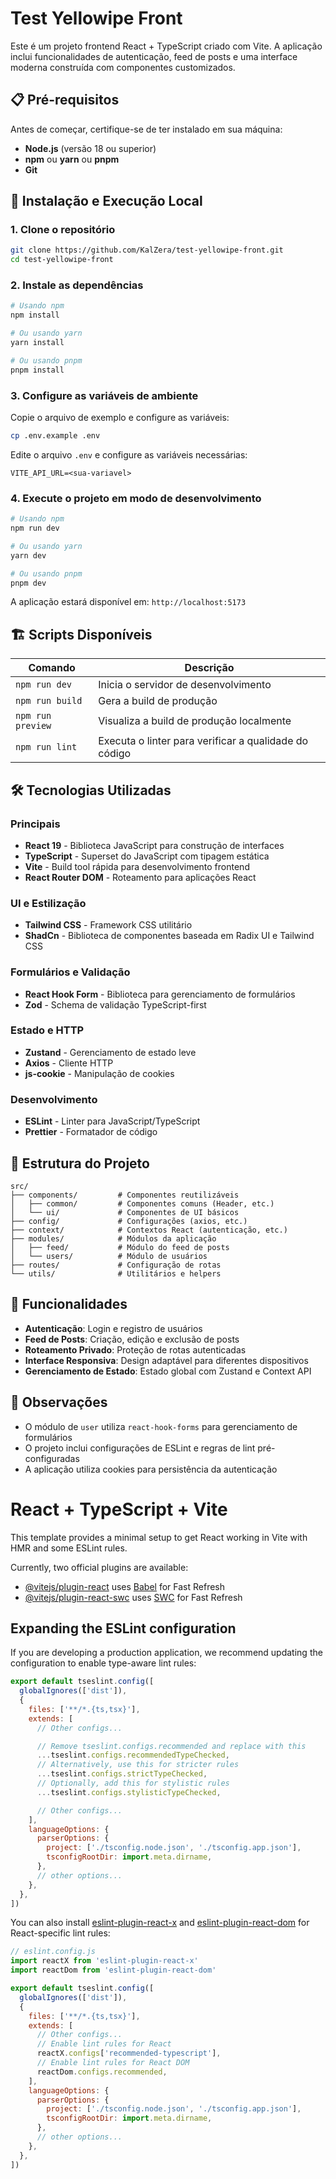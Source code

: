 # Test Yellowipe Front

Este é um projeto frontend React + TypeScript criado com Vite. A aplicação inclui funcionalidades de autenticação, feed de posts e uma interface moderna construída com componentes customizados.

## 📋 Pré-requisitos

Antes de começar, certifique-se de ter instalado em sua máquina:

- **Node.js** (versão 18 ou superior)
- **npm** ou **yarn** ou **pnpm**
- **Git**

## 🚀 Instalação e Execução Local

### 1. Clone o repositório

```bash
git clone https://github.com/KalZera/test-yellowipe-front.git
cd test-yellowipe-front
```

### 2. Instale as dependências

```bash
# Usando npm
npm install

# Ou usando yarn
yarn install

# Ou usando pnpm
pnpm install
```

### 3. Configure as variáveis de ambiente

Copie o arquivo de exemplo e configure as variáveis:

```bash
cp .env.example .env
```

Edite o arquivo `.env` e configure as variáveis necessárias:

```env
VITE_API_URL=<sua-variavel>
```

### 4. Execute o projeto em modo de desenvolvimento

```bash
# Usando npm
npm run dev

# Ou usando yarn
yarn dev

# Ou usando pnpm
pnpm dev
```

A aplicação estará disponível em: `http://localhost:5173`

## 🏗️ Scripts Disponíveis

| Comando | Descrição |
|---------|-----------|
| `npm run dev` | Inicia o servidor de desenvolvimento |
| `npm run build` | Gera a build de produção |
| `npm run preview` | Visualiza a build de produção localmente |
| `npm run lint` | Executa o linter para verificar a qualidade do código |

## 🛠️ Tecnologias Utilizadas

### Principais
- **React 19** - Biblioteca JavaScript para construção de interfaces
- **TypeScript** - Superset do JavaScript com tipagem estática
- **Vite** - Build tool rápida para desenvolvimento frontend
- **React Router DOM** - Roteamento para aplicações React

### UI e Estilização
- **Tailwind CSS** - Framework CSS utilitário
- **ShadCn** - Biblioteca de componentes baseada em Radix UI e Tailwind CSS

### Formulários e Validação
- **React Hook Form** - Biblioteca para gerenciamento de formulários
- **Zod** - Schema de validação TypeScript-first

### Estado e HTTP
- **Zustand** - Gerenciamento de estado leve
- **Axios** - Cliente HTTP
- **js-cookie** - Manipulação de cookies

### Desenvolvimento
- **ESLint** - Linter para JavaScript/TypeScript
- **Prettier** - Formatador de código

## 📁 Estrutura do Projeto

```
src/
├── components/         # Componentes reutilizáveis
│   ├── common/         # Componentes comuns (Header, etc.)
│   └── ui/             # Componentes de UI básicos
├── config/             # Configurações (axios, etc.)
├── context/            # Contextos React (autenticação, etc.)
├── modules/            # Módulos da aplicação
│   ├── feed/           # Módulo do feed de posts
│   └── users/          # Módulo de usuários
├── routes/             # Configuração de rotas
└── utils/              # Utilitários e helpers
```

## 🔐 Funcionalidades

- **Autenticação**: Login e registro de usuários
- **Feed de Posts**: Criação, edição e exclusão de posts
- **Roteamento Privado**: Proteção de rotas autenticadas
- **Interface Responsiva**: Design adaptável para diferentes dispositivos
- **Gerenciamento de Estado**: Estado global com Zustand e Context API

## 📝 Observações

- O módulo de `user` utiliza `react-hook-forms` para gerenciamento de formulários
- O projeto inclui configurações de ESLint e regras de lint pré-configuradas
- A aplicação utiliza cookies para persistência da autenticação

# React + TypeScript + Vite

This template provides a minimal setup to get React working in Vite with HMR and some ESLint rules.

Currently, two official plugins are available:

- [@vitejs/plugin-react](https://github.com/vitejs/vite-plugin-react/blob/main/packages/plugin-react) uses [Babel](https://babeljs.io/) for Fast Refresh
- [@vitejs/plugin-react-swc](https://github.com/vitejs/vite-plugin-react/blob/main/packages/plugin-react-swc) uses [SWC](https://swc.rs/) for Fast Refresh

## Expanding the ESLint configuration

If you are developing a production application, we recommend updating the configuration to enable type-aware lint rules:

```js
export default tseslint.config([
  globalIgnores(['dist']),
  {
    files: ['**/*.{ts,tsx}'],
    extends: [
      // Other configs...

      // Remove tseslint.configs.recommended and replace with this
      ...tseslint.configs.recommendedTypeChecked,
      // Alternatively, use this for stricter rules
      ...tseslint.configs.strictTypeChecked,
      // Optionally, add this for stylistic rules
      ...tseslint.configs.stylisticTypeChecked,

      // Other configs...
    ],
    languageOptions: {
      parserOptions: {
        project: ['./tsconfig.node.json', './tsconfig.app.json'],
        tsconfigRootDir: import.meta.dirname,
      },
      // other options...
    },
  },
])
```

You can also install [eslint-plugin-react-x](https://github.com/Rel1cx/eslint-react/tree/main/packages/plugins/eslint-plugin-react-x) and [eslint-plugin-react-dom](https://github.com/Rel1cx/eslint-react/tree/main/packages/plugins/eslint-plugin-react-dom) for React-specific lint rules:

```js
// eslint.config.js
import reactX from 'eslint-plugin-react-x'
import reactDom from 'eslint-plugin-react-dom'

export default tseslint.config([
  globalIgnores(['dist']),
  {
    files: ['**/*.{ts,tsx}'],
    extends: [
      // Other configs...
      // Enable lint rules for React
      reactX.configs['recommended-typescript'],
      // Enable lint rules for React DOM
      reactDom.configs.recommended,
    ],
    languageOptions: {
      parserOptions: {
        project: ['./tsconfig.node.json', './tsconfig.app.json'],
        tsconfigRootDir: import.meta.dirname,
      },
      // other options...
    },
  },
])
```
